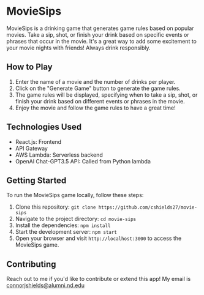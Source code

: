 # MovieSips

MovieSips is a drinking game that generates game rules based on popular movies. Take a sip, shot, or finish your drink based on specific events or phrases that occur in the movie. It's a great way to add some excitement to your movie nights with friends! Always drink responsibly.

## How to Play

1. Enter the name of a movie and the number of drinks per player.
2. Click on the "Generate Game" button to generate the game rules.
3. The game rules will be displayed, specifying when to take a sip, shot, or finish your drink based on different events or phrases in the movie.
4. Enjoy the movie and follow the game rules to have a great time!

## Technologies Used

- React.js: Frontend
- API Gateway
- AWS Lambda: Serverless backend
- OpenAI Chat-GPT3.5 API: Called from Python lambda

## Getting Started

To run the MovieSips game locally, follow these steps:

1. Clone this repository: `git clone https://github.com/cshields27/movie-sips`
2. Navigate to the project directory: `cd movie-sips`
3. Install the dependencies: `npm install`
4. Start the development server: `npm start`
5. Open your browser and visit `http://localhost:3000` to access the MovieSips game.

## Contributing

Reach out to me if you'd like to contribute or extend this app! My email is connorjshields@alumni.nd.edu

